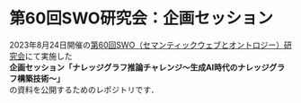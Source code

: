 # 第60回SWO研究会：企画セッション
2023年8月24日開催の[第60回SWO（セマンティックウェブとオントロジー）研究会](https://www.sigswo.org/papers/60program)にて実施した  
**企画セッション「ナレッジグラフ推論チャレンジ〜生成AI時代のナレッジグラフ構築技術〜」**  
の資料を公開するためのレポジトリです． 



